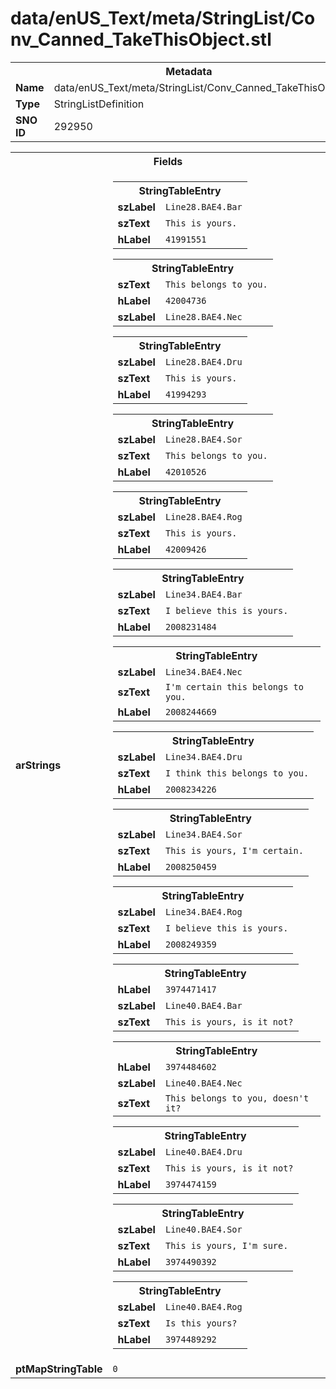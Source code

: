 <h1>data/enUS_Text/meta/StringList/Conv_Canned_TakeThisObject.stl</h1><table><tr><th colspan="100%">Metadata</th></tr><tr><td><b>Name</b></td><td>data/enUS_Text/meta/StringList/Conv_Canned_TakeThisObject.stl</td></tr><tr><td><b>Type</b></td><td>StringListDefinition</td></tr><tr><td><b>SNO ID</b></td><td>292950</td></tr></table>

<table><tr><th colspan="100%">Fields</th></tr><tr><td><b>arStrings</b></td><td><table><tr><th colspan="100%">StringTableEntry</th></tr><tr><td><b>szLabel</b></td><td><code>Line28.BAE4.Bar</code></td></tr><tr><td><b>szText</b></td><td><code>This is yours.</code></td></tr><tr><td><b>hLabel</b></td><td><code>41991551</code></td></tr></table>


<table><tr><th colspan="100%">StringTableEntry</th></tr><tr><td><b>szText</b></td><td><code>This belongs to you.</code></td></tr><tr><td><b>hLabel</b></td><td><code>42004736</code></td></tr><tr><td><b>szLabel</b></td><td><code>Line28.BAE4.Nec</code></td></tr></table>


<table><tr><th colspan="100%">StringTableEntry</th></tr><tr><td><b>szLabel</b></td><td><code>Line28.BAE4.Dru</code></td></tr><tr><td><b>szText</b></td><td><code>This is yours.</code></td></tr><tr><td><b>hLabel</b></td><td><code>41994293</code></td></tr></table>


<table><tr><th colspan="100%">StringTableEntry</th></tr><tr><td><b>szLabel</b></td><td><code>Line28.BAE4.Sor</code></td></tr><tr><td><b>szText</b></td><td><code>This belongs to you.</code></td></tr><tr><td><b>hLabel</b></td><td><code>42010526</code></td></tr></table>


<table><tr><th colspan="100%">StringTableEntry</th></tr><tr><td><b>szLabel</b></td><td><code>Line28.BAE4.Rog</code></td></tr><tr><td><b>szText</b></td><td><code>This is yours.</code></td></tr><tr><td><b>hLabel</b></td><td><code>42009426</code></td></tr></table>


<table><tr><th colspan="100%">StringTableEntry</th></tr><tr><td><b>szLabel</b></td><td><code>Line34.BAE4.Bar</code></td></tr><tr><td><b>szText</b></td><td><code>I believe this is yours.</code></td></tr><tr><td><b>hLabel</b></td><td><code>2008231484</code></td></tr></table>


<table><tr><th colspan="100%">StringTableEntry</th></tr><tr><td><b>szLabel</b></td><td><code>Line34.BAE4.Nec</code></td></tr><tr><td><b>szText</b></td><td><code>I'm certain this belongs to you.</code></td></tr><tr><td><b>hLabel</b></td><td><code>2008244669</code></td></tr></table>


<table><tr><th colspan="100%">StringTableEntry</th></tr><tr><td><b>szLabel</b></td><td><code>Line34.BAE4.Dru</code></td></tr><tr><td><b>szText</b></td><td><code>I think this belongs to you.</code></td></tr><tr><td><b>hLabel</b></td><td><code>2008234226</code></td></tr></table>


<table><tr><th colspan="100%">StringTableEntry</th></tr><tr><td><b>szLabel</b></td><td><code>Line34.BAE4.Sor</code></td></tr><tr><td><b>szText</b></td><td><code>This is yours, I'm certain.</code></td></tr><tr><td><b>hLabel</b></td><td><code>2008250459</code></td></tr></table>


<table><tr><th colspan="100%">StringTableEntry</th></tr><tr><td><b>szLabel</b></td><td><code>Line34.BAE4.Rog</code></td></tr><tr><td><b>szText</b></td><td><code>I believe this is yours.</code></td></tr><tr><td><b>hLabel</b></td><td><code>2008249359</code></td></tr></table>


<table><tr><th colspan="100%">StringTableEntry</th></tr><tr><td><b>hLabel</b></td><td><code>3974471417</code></td></tr><tr><td><b>szLabel</b></td><td><code>Line40.BAE4.Bar</code></td></tr><tr><td><b>szText</b></td><td><code>This is yours, is it not?</code></td></tr></table>


<table><tr><th colspan="100%">StringTableEntry</th></tr><tr><td><b>hLabel</b></td><td><code>3974484602</code></td></tr><tr><td><b>szLabel</b></td><td><code>Line40.BAE4.Nec</code></td></tr><tr><td><b>szText</b></td><td><code>This belongs to you, doesn't it?</code></td></tr></table>


<table><tr><th colspan="100%">StringTableEntry</th></tr><tr><td><b>szLabel</b></td><td><code>Line40.BAE4.Dru</code></td></tr><tr><td><b>szText</b></td><td><code>This is yours, is it not?</code></td></tr><tr><td><b>hLabel</b></td><td><code>3974474159</code></td></tr></table>


<table><tr><th colspan="100%">StringTableEntry</th></tr><tr><td><b>szLabel</b></td><td><code>Line40.BAE4.Sor</code></td></tr><tr><td><b>szText</b></td><td><code>This is yours, I'm sure.</code></td></tr><tr><td><b>hLabel</b></td><td><code>3974490392</code></td></tr></table>


<table><tr><th colspan="100%">StringTableEntry</th></tr><tr><td><b>szLabel</b></td><td><code>Line40.BAE4.Rog</code></td></tr><tr><td><b>szText</b></td><td><code>Is this yours?</code></td></tr><tr><td><b>hLabel</b></td><td><code>3974489292</code></td></tr></table>


</td></tr><tr><td><b>ptMapStringTable</b></td><td><code>0</code></td></tr></table>

